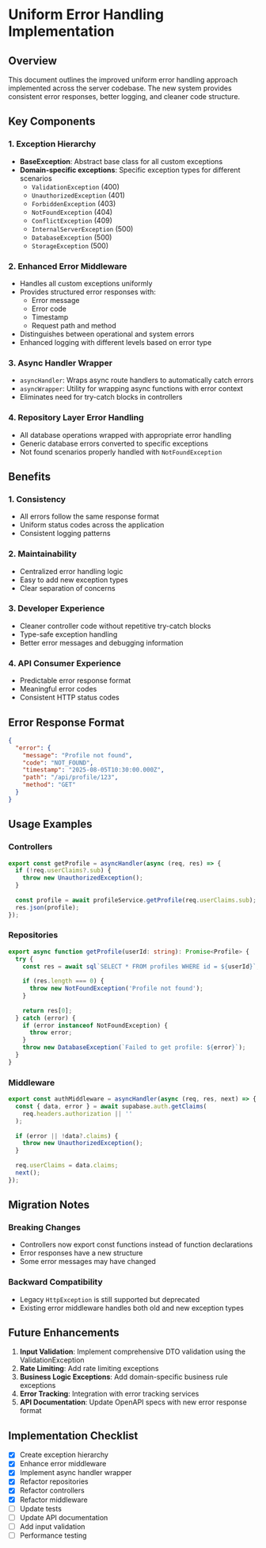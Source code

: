 # Uniform Error Handling Implementation

## Overview
This document outlines the improved uniform error handling approach implemented across the server codebase. The new system provides consistent error responses, better logging, and cleaner code structure.

## Key Components

### 1. Exception Hierarchy
- **BaseException**: Abstract base class for all custom exceptions
- **Domain-specific exceptions**: Specific exception types for different scenarios
  - `ValidationException` (400)
  - `UnauthorizedException` (401)
  - `ForbiddenException` (403)
  - `NotFoundException` (404)
  - `ConflictException` (409)
  - `InternalServerException` (500)
  - `DatabaseException` (500)
  - `StorageException` (500)

### 2. Enhanced Error Middleware
- Handles all custom exceptions uniformly
- Provides structured error responses with:
  - Error message
  - Error code
  - Timestamp
  - Request path and method
- Distinguishes between operational and system errors
- Enhanced logging with different levels based on error type

### 3. Async Handler Wrapper
- `asyncHandler`: Wraps async route handlers to automatically catch errors
- `asyncWrapper`: Utility for wrapping async functions with error context
- Eliminates need for try-catch blocks in controllers

### 4. Repository Layer Error Handling
- All database operations wrapped with appropriate error handling
- Generic database errors converted to specific exceptions
- Not found scenarios properly handled with `NotFoundException`

## Benefits

### 1. Consistency
- All errors follow the same response format
- Uniform status codes across the application
- Consistent logging patterns

### 2. Maintainability
- Centralized error handling logic
- Easy to add new exception types
- Clear separation of concerns

### 3. Developer Experience
- Cleaner controller code without repetitive try-catch blocks
- Type-safe exception handling
- Better error messages and debugging information

### 4. API Consumer Experience
- Predictable error response format
- Meaningful error codes
- Consistent HTTP status codes

## Error Response Format

```json
{
  "error": {
    "message": "Profile not found",
    "code": "NOT_FOUND",
    "timestamp": "2025-08-05T10:30:00.000Z",
    "path": "/api/profile/123",
    "method": "GET"
  }
}
```

## Usage Examples

### Controllers
```typescript
export const getProfile = asyncHandler(async (req, res) => {
  if (!req.userClaims?.sub) {
    throw new UnauthorizedException();
  }
  
  const profile = await profileService.getProfile(req.userClaims.sub);
  res.json(profile);
});
```

### Repositories
```typescript
export async function getProfile(userId: string): Promise<Profile> {
  try {
    const res = await sql`SELECT * FROM profiles WHERE id = ${userId}`;
    
    if (res.length === 0) {
      throw new NotFoundException('Profile not found');
    }
    
    return res[0];
  } catch (error) {
    if (error instanceof NotFoundException) {
      throw error;
    }
    throw new DatabaseException(`Failed to get profile: ${error}`);
  }
}
```

### Middleware
```typescript
export const authMiddleware = asyncHandler(async (req, res, next) => {
  const { data, error } = await supabase.auth.getClaims(
    req.headers.authorization || ''
  );
  
  if (error || !data?.claims) {
    throw new UnauthorizedException();
  }
  
  req.userClaims = data.claims;
  next();
});
```

## Migration Notes

### Breaking Changes
- Controllers now export const functions instead of function declarations
- Error responses have a new structure
- Some error messages may have changed

### Backward Compatibility
- Legacy `HttpException` is still supported but deprecated
- Existing error middleware handles both old and new exception types

## Future Enhancements

1. **Input Validation**: Implement comprehensive DTO validation using the ValidationException
2. **Rate Limiting**: Add rate limiting exceptions
3. **Business Logic Exceptions**: Add domain-specific business rule exceptions
4. **Error Tracking**: Integration with error tracking services
5. **API Documentation**: Update OpenAPI specs with new error response format

## Implementation Checklist

- [x] Create exception hierarchy
- [x] Enhance error middleware
- [x] Implement async handler wrapper
- [x] Refactor repositories
- [x] Refactor controllers
- [x] Refactor middleware
- [ ] Update tests
- [ ] Update API documentation
- [ ] Add input validation
- [ ] Performance testing
